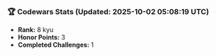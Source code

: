 ### 🏆 Codewars Stats (Updated: 2025-10-02 05:08:19 UTC)

- **Rank:** 8 kyu
- **Honor Points:** 3
- **Completed Challenges:** 1
